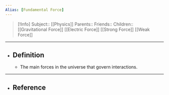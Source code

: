 ```yaml
---
Alias: [Fundamental Force]
---
```

> [!Info]
> Subject:: [[Physics]]
> Parents:: 
> Friends:: 
> Children:: [[Gravitational Force]] [[Electric Force]] [[Strong Force]] [[Weak Force]]
---
- ## Definition
	- The main forces in the universe that govern interactions.
---
- ## Reference